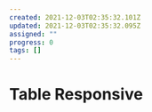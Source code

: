 ```yaml
---
created: 2021-12-03T02:35:32.101Z
updated: 2021-12-03T02:35:32.095Z
assigned: ""
progress: 0
tags: []
---
```


# Table Responsive
